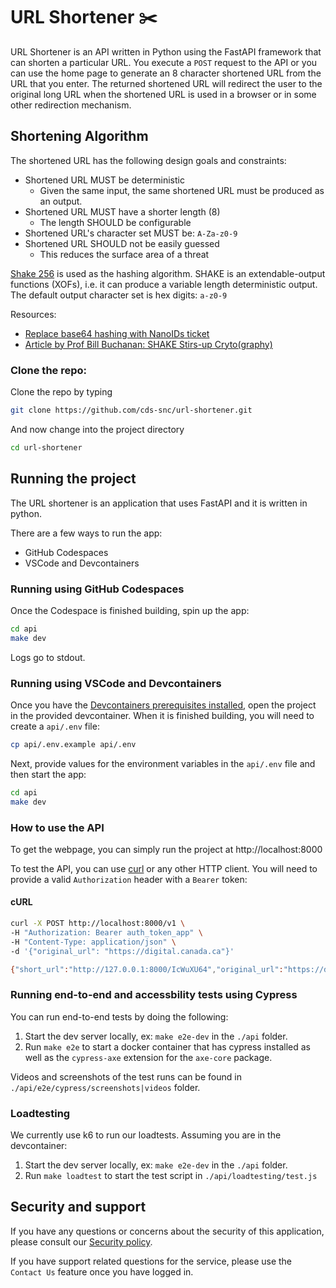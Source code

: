 # URL Shortener :scissors:

URL Shortener is an API written in Python using the FastAPI framework that can shorten a particular URL.
You execute a `POST` request to the API or you can use the home page to generate an 8 character shortened URL from the URL that you enter.
The returned shortened URL will redirect the user to the original long URL when the shortened URL is used in a browser or in some other redirection mechanism.

## Shortening Algorithm

The shortened URL has the following design goals and constraints:
- Shortened URL MUST be deterministic
   - Given the same input, the same shortened URL must be produced as an output.
- Shortened URL MUST have a shorter length (8)
   - The length SHOULD be configurable
- Shortened URL's character set MUST be: `A-Za-z0-9`
- Shortened URL SHOULD not be easily guessed
   - This reduces the surface area of a threat

[Shake 256](https://en.wikipedia.org/wiki/SHA-3#Instances:~:text=d%2C128) is used as the hashing algorithm.
SHAKE is an extendable-output functions (XOFs), i.e. it can produce a variable length deterministic output.
The default output character set is hex digits: `a-z0-9`

Resources:
- [Replace base64 hashing with NanoIDs ticket](https://github.com/cds-snc/url-shortener/issues/87)
- [Article by Prof Bill Buchanan: SHAKE Stirs-up Cryto(graphy)](https://medium.com/asecuritysite-when-bob-met-alice/shake-stirs-up-crypto-7d87f3cf39f4)

### Clone the repo:
Clone the repo by typing
```bash
git clone https://github.com/cds-snc/url-shortener.git
```
And now change into the project directory
```bash
cd url-shortener
```
## Running the project

The URL shortener is an application that uses FastAPI and it is written in python.

There are a few ways to run the app:
- GitHub Codespaces
- VSCode and Devcontainers

### Running using GitHub Codespaces
Once the Codespace is finished building, spin up the app: 
```bash
cd api
make dev
```
Logs go to stdout.

### Running using VSCode and Devcontainers
Once you have the [Devcontainers prerequisites installed](https://code.visualstudio.com/docs/devcontainers/tutorial), open the project in the provided devcontainer. When it is finished building, you will need to create a `api/.env` file:
```bash
cp api/.env.example api/.env
```
Next, provide values for the environment variables in the `api/.env` file and then start the app:
```bash
cd api
make dev
```

### How to use the API

To get the webpage, you can simply run the project at http://localhost:8000 

To test the API, you can use [curl](https://curl.se/) or any other HTTP client.  You will need to provide a valid `Authorization` header with a `Bearer` token:

#### cURL
```bash
curl -X POST http://localhost:8000/v1 \
-H "Authorization: Bearer auth_token_app" \
-H "Content-Type: application/json" \
-d '{"original_url": "https://digital.canada.ca"}'

{"short_url":"http://127.0.0.1:8000/IcWuXU64","original_url":"https://digital.canada.ca","status":"OK"}
```

### Running end-to-end and accessbility tests using Cypress

You can run end-to-end tests by doing the following:

1. Start the dev server locally, ex: `make e2e-dev` in the `./api` folder.
2. Run `make e2e` to start a docker container that has cypress installed as well as the `cypress-axe` extension for the `axe-core` package.

Videos and screenshots of the test runs can be found in `./api/e2e/cypress/screenshots|videos` folder.

### Loadtesting

We currently use k6 to run our loadtests. Assuming you are in the devcontainer:

1. Start the dev server locally, ex: `make e2e-dev` in the `./api` folder.
2. Run `make loadtest` to start the test script in `./api/loadtesting/test.js`

## Security and support
If you have any questions or concerns about the security of this application, please consult our [Security policy](SECURITY.md).

If you have support related questions for the service, please use the `Contact Us` feature once you have logged in.
